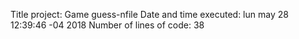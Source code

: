 Title project: Game guess-nfile
Date and time executed: lun may 28 12:39:46 -04 2018
Number of lines of code: 38
